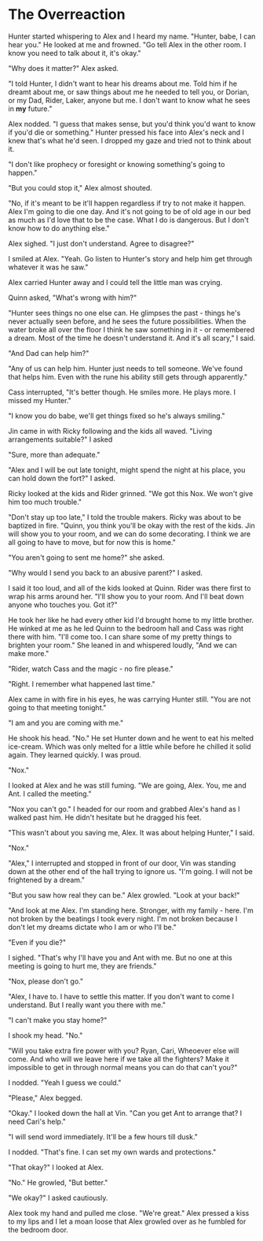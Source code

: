 # The Overreaction

Hunter started whispering to Alex and I heard my name. "Hunter, babe, I can hear you." He looked at me and frowned. "Go tell Alex in the other room. I know you need to talk about it, it's okay."

"Why does it matter?" Alex asked.

"I told Hunter, I didn't want to hear his dreams about me. Told him if he dreamt about me, or saw things about me he needed to tell you, or Dorian, or my Dad, Rider, Laker, anyone but me. I don't want to know what he sees in **my** future."

Alex nodded. "I guess that makes sense, but you'd think you'd want to know if you'd die or something." Hunter pressed his face into Alex's neck and I knew that's what he'd seen. I dropped my gaze and tried not to think about it. 

"I don't like prophecy or foresight or knowing something's going to happen."

"But you could stop it," Alex almost shouted.

"No, if it's meant to be it'll happen regardless if try to not make it happen. Alex I'm going to die one day. And it's not going to be of old age in our bed as much as I'd love that to be the case. What I do is dangerous. But I don't know how to do anything else."

Alex sighed. "I just don't understand. Agree to disagree?"

I smiled at Alex. "Yeah. Go listen to Hunter's story and help him get through whatever it was he saw."

Alex carried Hunter away and I could tell the little man was crying.

Quinn asked, "What's wrong with him?"

"Hunter sees things no one else can. He glimpses the past - things he's never actually seen before, and he sees the future possibilities. When the water broke all over the floor I think he saw something in it - or remembered a dream. Most of the time he doesn't understand it. And it's all scary," I said.

"And Dad can help him?"

"Any of us can help him. Hunter just needs to tell someone. We've found that helps him. Even with the rune his ability still gets through apparently."

Cass interrupted, "It's better though. He smiles more. He plays more. I missed my Hunter."

"I know you do babe, we'll get things fixed so he's always smiling."

Jin came in with Ricky following and the kids all waved. "Living arrangements suitable?" I asked

"Sure, more than adequate."

"Alex and I will be out late tonight, might spend the night at his place, you can hold down the fort?" I asked.

Ricky looked at the kids and Rider grinned. "We got this Nox. We won't give him too much trouble."

"Don't stay up too late," I told the trouble makers. Ricky was about to be baptized in fire.  "Quinn, you think you'll be okay with the rest of the kids. Jin will show you to your room, and we can do some decorating. I think we are all going to have to move, but for now this is home."

"You aren't going to sent me home?" she asked.

"Why would I send you back to an abusive parent?" I asked.

I said it too loud, and all of the kids looked at Quinn. Rider was there first to wrap his arms around her. "I'll show you to your room. And I'll beat down anyone who touches you. Got it?"

He took her like he had every other kid I'd brought home to my little brother. He winked at me as he led Quinn to the bedroom hall and Cass was right there with him. "I'll come too. I can share some of my pretty things to brighten your room." She leaned in and whispered loudly, "And we can make more."

"Rider, watch Cass and the magic - no fire please."

"Right. I remember what happened last time."

Alex came in with fire in his eyes, he was carrying Hunter still. "You are not going to that meeting tonight."

"I am and you are coming with me."

He shook his head. "No." He set Hunter down and he went to eat his melted ice-cream.  Which was only melted for a little while before he chilled it solid again. They learned quickly. I was proud.

"Nox."

I looked at Alex and he was still fuming. "We are going, Alex. You, me and Ant. I called the meeting."

"Nox you can't go." I headed for our room and grabbed Alex's hand as I walked past him.   He didn't hesitate but he dragged his feet.

"This wasn't about you saving me, Alex. It was about helping Hunter," I said.

"Nox."

"Alex," I interrupted and stopped in front of our door, Vin was standing down at the other end of the hall trying to ignore us. "I'm going. I will not be frightened by a dream."

"But you saw how real they can be." Alex growled. "Look at your back!"

"And look at me Alex. I'm standing here. Stronger, with my family - here. I'm not broken by the beatings I took every night. I'm not broken because I don't let my dreams dictate who I am or who I'll be."

"Even if you die?"

I sighed. "That's why I'll have you and Ant with me. But no one at this meeting is going to hurt me, they are friends."

"Nox, please don't go."

"Alex, I have to. I have to settle this matter. If you don't want to come I understand. But I really want you there with me."

"I can't make you stay home?"

I shook my head. "No."

"Will you take extra fire power with you? Ryan, Cari, Wheoever else will come. And who will we leave here if we take all the fighters? Make it impossible to get in through normal means you can do that can't you?"

I nodded. "Yeah I guess we could."

"Please," Alex begged.

"Okay."  I looked down the hall at Vin. "Can you get Ant to arrange that? I need Cari's help."

"I will send word immediately. It'll be a few hours till dusk."

I nodded. "That's fine. I can set my own wards and protections."

"That okay?" I looked at Alex. 

"No." He growled, "But better."

"We okay?" I asked cautiously.

Alex took my hand and pulled me close. "We're great." Alex pressed a kiss to my lips and I let a moan loose that Alex growled over as he fumbled for the bedroom door.  

